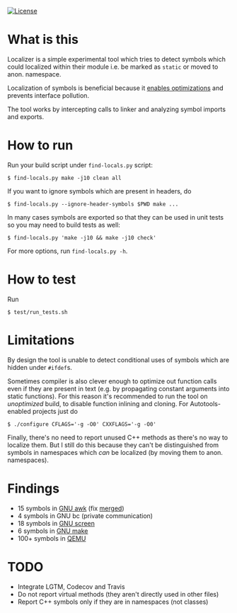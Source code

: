 [![License](http://img.shields.io/:license-MIT-blue.svg)](https://github.com/yugr/Localizer/blob/master/LICENSE.txt)

# What is this

Localizer is a simple experimental tool
which tries to detect symbols which could localized within their module
i.e. be marked as `static` or moved to anon. namespace.

Localization of symbols is beneficial because it
[enables optimizations](https://embeddedgurus.com/stack-overflow/2008/12/efficient-c-tips-5-make-local-functions-static/)
and prevents interface pollution.

The tool works by intercepting calls to linker and
analyzing symbol imports and exports.

# How to run

Run your build script under `find-locals.py` script:
```
$ find-locals.py make -j10 clean all
```

If you want to ignore symbols which are present in headers, do
```
$ find-locals.py --ignore-header-symbols $PWD make ...
```

In many cases symbols are exported so that they can be used in unit tests
so you may need to build tests as well:
```
$ find-locals.py 'make -j10 && make -j10 check'
```

For more options, run `find-locals.py -h`.

# How to test

Run
```
$ test/run_tests.sh
```

# Limitations

By design the tool is unable to detect conditional uses of symbols
which are hidden under `#ifdef`s.

Sometimes compiler is also clever enough to optimize out function calls
even if they are present in text (e.g. by propagating constant arguments
into static functions). For this reason it's recommended to run the tool
on _unoptimized_ build, to disable function inlining and cloning.
For Autotools-enabled projects just do
```
$ ./configure CFLAGS='-g -O0' CXXFLAGS='-g -O0'
```

Finally, there's no need to report unused C++ methods
as there's no way to localize them. But I still do this
because they can't be distinguished from symbols in namespaces
which _can_ be localized (by moving them to anon. namespaces).

# Findings

* 15 symbols in [GNU awk](https://lists.gnu.org/archive/html/bug-gawk/2021-03/msg00001.html) (fix [merged](http://git.savannah.gnu.org/cgit/gawk.git/commit/?id=f285f960bdfb5acb50a8ec7ed4b98f17d0bd624a))
* 4 symbols in GNU bc (private communication)
* 18 symbols in [GNU screen](https://lists.gnu.org/archive/html/screen-devel/2021-03/msg00000.html)
* 6 symbols in [GNU make](https://lists.gnu.org/archive/html/bug-make/2021-03/msg00021.html)
* 100+ symbols in [QEMU](https://mail.gnu.org/archive/html/qemu-devel/2021-03/msg07706.html)

# TODO

* Integrate LGTM, Codecov and Travis
* Do not report virtual methods (they aren't directly used in other files)
* Report C++ symbols only if they are in namespaces (not classes)
